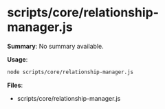 # scripts/core/relationship-manager.js

**Summary**: No summary available.

**Usage**:

```bash
node scripts/core/relationship-manager.js
```

**Files**:
- scripts/core/relationship-manager.js
